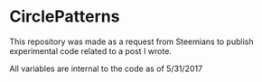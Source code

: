 # CirclePatterns
This repository was made as a request from Steemians to publish experimental code related to a post I wrote.

All variables are internal to the code as of 5/31/2017


